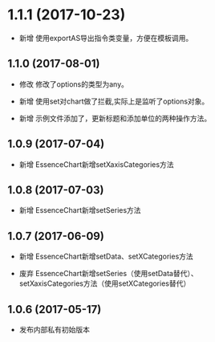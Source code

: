 # 1.1.1 (2017-10-23)

- 新增 使用exportAS导出指令类变量，方便在模板调用。

## 1.1.0 (2017-08-01)

- 修改 修改了options的类型为any。

- 新增 使用set对chart做了拦截,实际上是监听了options对象。

- 新增 示例文件添加了，更新标题和添加单位的两种操作方法。

## 1.0.9 (2017-07-04)

- 新增 EssenceChart新增setXaxisCategories方法

## 1.0.8 (2017-07-03)

- 新增 EssenceChart新增setSeries方法

## 1.0.7 (2017-06-09)

- 新增 EssenceChart新增setData、setXCategories方法

- 废弃 EssenceChart新增setSeries（使用setData替代）、setXaxisCategories方法（使用setXCategories替代）

## 1.0.6 (2017-05-17)

- 发布内部私有初始版本